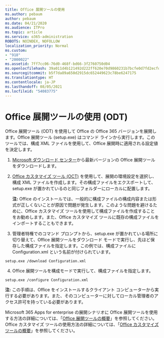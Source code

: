 ```yaml
---
title: Office 展開ツールの使用
ms.author: pebaum
author: pebaum
ms.date: 04/21/2020
ms.audience: ITPro
ms.topic: article
ms.service: o365-administration
ROBOTS: NOINDEX, NOFOLLOW
localization_priority: Normal
ms.custom:
- "918"
- "2000022"
ms.assetid: 7ff7cc06-76d0-468f-bd66-3f2760750d04
ms.openlocfilehash: 39a011d4b121492d222ff620e70d9860231b7bcfe0d7fd2ecfd93de1ef502f5f
ms.sourcegitcommit: b5f7da89a650d2915dc652449623c78be6247175
ms.translationtype: HT
ms.contentlocale: ja-JP
ms.lasthandoff: 08/05/2021
ms.locfileid: "54083775"
---
```

# <a name="using-the-office-deployment-tool-odt"></a>Office 展開ツールの使用 (ODT)

Office 展開ツール (ODT) を使用して Office の Office 365 バージョンを展開します。Office 展開ツール (setup.exe) はコマンド ラインから実行します。このツールでは、構成 XML ファイルを使用して、Office 展開時に適用される設定値を決定します。
  
1. [Microsoft ダウンロード センター](https://go.microsoft.com/fwlink/p/?LinkID=626065)から最新バージョンの Office 展開ツールをダウンロードします。

2. [Office カスタマイズ ツール (OCT)](https://config.office.com) を使用して、展開の環境設定を選択し、構成 XML ファイルを作成します。その構成ファイルをエクスポートして、setup.exe が置かれているのと同じフォルダーにローカルに配置します。

    **注:** Office のインストールでは、一般的に構成ファイルの構成内容または形式が正しくないことが原因で問題が発生します。このような問題を避けるために、Office カスタマイズ ツールを使用して構成ファイルを作成することをお勧めします。また、Office カスタマイズ ツールに既存の構成ファイルをインポートすることもできます。

3. 管理者特権でのコマンド プロンプトから、setup.exe が置かれている場所に切り替えて、Office 展開ツールをダウンロード モードで実行し、先ほど保存した構成ファイルを指定します。この例では、構成ファイルに Configuration.xml という名前が付けられています。

```setup.exe /download Configuration.xml```

4. Office 展開ツールを構成モードで実行して、構成ファイルを指定します。

```setup.exe /configure Configuration.xml```

**注:** この手順は、Office をインストールするクライアント コンピューターから実行する必要があります。また、そのコンピューターに対してローカル管理者のアクセス許可を持っている必要があります。

Microsoft 365 Apps for enterprise の展開シナリオに Office 展開ツールを使用する方法の詳細については、「[Office 展開ツールの概要](https://docs.microsoft.com/deployoffice/overview-office-deployment-tool)」を参照してください。Office カスタマイズ ツールの使用方法の詳細については、「[Office カスタマイズ ツールの概要](https://docs.microsoft.com/DeployOffice/overview-of-the-office-customization-tool-for-click-to-run)」を参照してください。
